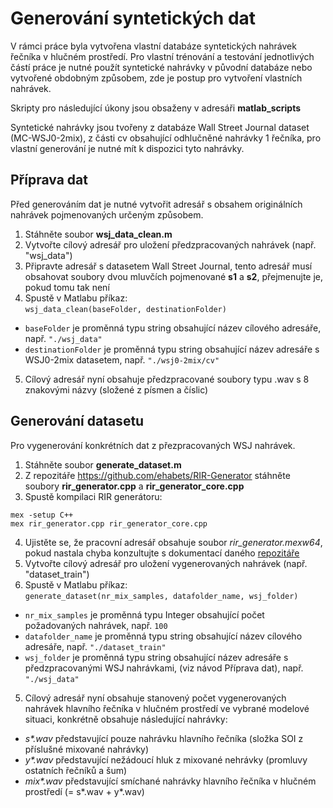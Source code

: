# Generování syntetických dat
V rámci práce byla vytvořena vlastní databáze syntetických nahrávek řečníka v hlučném prostředí. Pro vlastní trénování a testování jednotlivých částí práce je nutné použít syntetické nahrávky v původní databáze nebo vytvořené obdobným způsobem, zde je postup pro vytvoření vlastních nahrávek.

Skripty pro následující úkony jsou obsaženy v adresáři **matlab_scripts**

Syntetické nahrávky jsou tvořeny z databáze Wall Street Journal dataset (MC-WSJ0-2mix), z části cv obsahující odhlučněné nahrávky 1 řečníka, pro vlastní generování je nutné mít k dispozici tyto nahrávky.

## Příprava dat
Před generováním dat je nutné vytvořit adresář s obsahem originálních nahrávek pojmenovaných určeným způsobem.

1. Stáhněte soubor **wsj_data_clean.m**
2. Vytvořte cílový adresář pro uložení předzpracovaných nahrávek (např. "wsj_data")
3. Připravte adresář s datasetem Wall Street Journal, tento adresář musí obsahovat soubory dvou mluvčích pojmenované **s1** a **s2**, přejmenujte je, pokud tomu tak není
4. Spustě v Matlabu příkaz: <br>
  ```wsj_data_clean(baseFolder, destinationFolder)```<br>
  - ```baseFolder``` je proměnná typu string obsahující název cílového adresáře, např.  ```"./wsj_data"``` <br>
  - ```destinationFolder``` je proměnná typu string obsahující název adresáře s WSJ0-2mix datasetem, např.  ```"./wsj0-2mix/cv"```
5. Cílový adresář nyní obsahuje předzpracované soubory typu .wav s 8 znakovými názvy (složené z písmen a číslic)

## Generování datasetu
Pro vygenerování konkrétních dat z přezpracovaných WSJ nahrávek.

1. Stáhněte soubor **generate_dataset.m**
2. Z repozitáře https://github.com/ehabets/RIR-Generator stáhněte soubory **rir_generator.cpp** a **rir_generator_core.cpp**
3. Spustě kompilaci RIR generátoru:
 ```
mex -setup C++
mex rir_generator.cpp rir_generator_core.cpp
 ```
4. Ujistěte se, že pracovní adresář obsahuje soubor *rir_generator.mexw64*, pokud nastala chyba konzultujte s dokumentací daného [repozitáře](https://github.com/ehabets/RIR-Generator?tab=readme-ov-file)
5. Vytvořte cílový adresář pro uložení vygenerovaných nahrávek (např. "dataset_train")
6. Spustě v Matlabu příkaz: <br>
  ```generate_dataset(nr_mix_samples, datafolder_name, wsj_folder) ```<br>
  - ```nr_mix_samples``` je proměnná typu Integer obsahující počet požadovaných nahrávek, např.  ```100``` <br>
  - ```datafolder_name``` je proměnná typu string obsahující název cílového adresáře, např.  ```"./dataset_train"``` <br>
  - ```wsj_folder``` je proměnná typu string obsahující název adresáře s předzpracovanými WSJ nahrávkami, (viz návod Příprava dat), např.  ```"./wsj_data"```
5. Cílový adresář nyní obsahuje stanovený počet vygenerovaných nahrávek hlavního řečníka v hlučném prostředí ve vybrané modelové situaci, konkrétně obsahuje následující nahrávky:
  - *s\*.wav* představující pouze nahrávku hlavního řečníka (složka SOI z příslušné mixované nahrávky)
  - *y\*.wav* představující nežádoucí hluk z mixované nehrávky (promluvy ostatních řečníků a šum)
  - *mix\*.wav* představující smíchané nahrávky hlavního řečníka v hlučném prostředí (= s*.wav + y*.wav)

